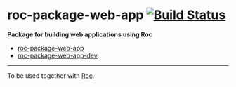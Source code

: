 # roc-package-web-app [![Build Status](https://travis-ci.org/rocjs/roc-package-web-app.svg?branch=master)](https://travis-ci.org/rocjs/roc-package-web-app)

__Package for building web applications using Roc__  
- [roc-package-web-app](/extensions/roc-package-web-app)
- [roc-package-web-app-dev](/extensions/roc-package-web-app-dev)

---
To be used together with [Roc](https://github.com/rocjs/roc).
